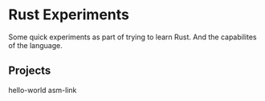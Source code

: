 # Rust Experiments

Some quick experiments as part of trying to learn Rust. And the capabilites
of the language.

## Projects
hello-world
asm-link

